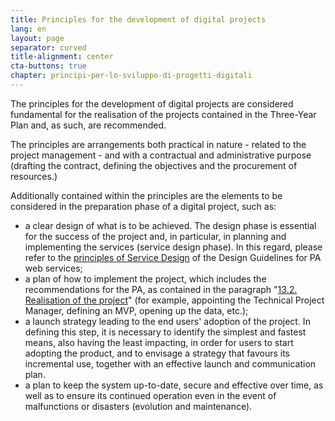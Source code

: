 ```yaml
---
title: Principles for the development of digital projects
lang: en
layout: page
separator: curved
title-alignment: center
cta-buttons: true
chapter: principi-per-lo-sviluppo-di-progetti-digitali
---
```

The principles for the development of digital projects are considered fundamental for the realisation of the projects contained in the Three-Year Plan and, as such, are recommended.

The principles are arrangements both practical in nature - related to the project management - and with a contractual and administrative purpose (drafting the contract, defining the objectives and the procurement of resources.)

Additionally contained within the principles are the elements to be considered in the preparation phase of a digital project, such as:
- a clear design of what is to be achieved. The design phase is essential for the success of the project and, in particular, in planning and implementing the services (service design phase). In this regard, please refer to the [principles of Service Design](https://designers.italia.it/service-design/) of the Design Guidelines for PA web services;
- a plan of how to implement the project, which includes the recommendations for the PA, as contained in the paragraph &quot;[13.2. Realisation of the project](https://pianotriennale-ict.readthedocs.io/en/latest/doc/13_principi-per-lo-sviluppo-di-progetti-digitali.html#implementation-of-the-project)&quot; (for example, appointing the Technical Project Manager, defining an MVP, opening up the data, etc.);
- a launch strategy leading to the end users&#39; adoption of the project. In defining this step, it is necessary to identify the simplest and fastest means, also having the least impacting, in order for users to start adopting the product, and to envisage a strategy that favours its incremental use, together with an effective launch and communication plan.
- a plan to keep the system up-to-date, secure and effective over time, as well as to ensure its continued operation even in the event of malfunctions or disasters (evolution and maintenance).
